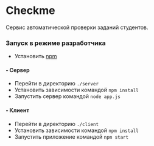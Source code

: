# Checkme
Сервис автоматической проверки заданий студентов.

### Запуск в режиме разработчика
- Установить [npm](https://nodejs.org/en/)
#### - Сервер
- Перейти в директорию `./server`
- Установить зависимости командой `npm install`
- Запустить сервер командой `node app.js`
#### - Клиент
- Перейти в директорию `./client`
- Установить зависимости командой `npm install`
- Запустить приложение командой `npm start`